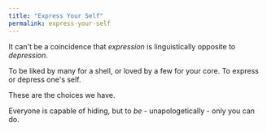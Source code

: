 ```yaml
---
title: "Express Your Self"
permalink: express-your-self
---
```


It can't be a coincidence that *expression* is linguistically opposite to *depression*.

To be liked by many for a shell, or loved by a few for your core.
To express or depress one's self.

These are the choices we have.

Everyone is capable of hiding, but to *be* - unapologetically - only you can do.
